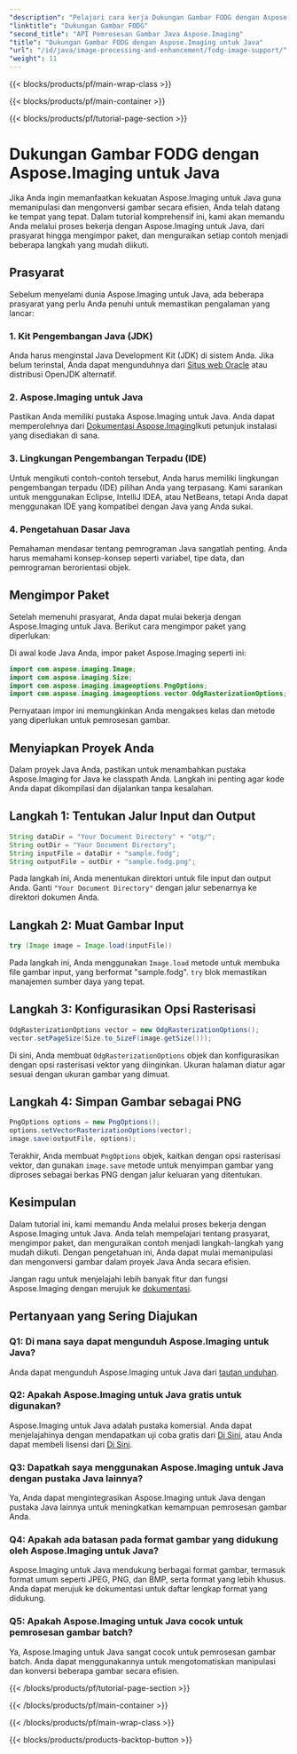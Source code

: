 ```yaml
---
"description": "Pelajari cara kerja Dukungan Gambar FODG dengan Aspose.Imaging untuk Java. Pustaka yang canggih untuk manipulasi dan konversi gambar."
"linktitle": "Dukungan Gambar FODG"
"second_title": "API Pemrosesan Gambar Java Aspose.Imaging"
"title": "Dukungan Gambar FODG dengan Aspose.Imaging untuk Java"
"url": "/id/java/image-processing-and-enhancement/fodg-image-support/"
"weight": 11
---
```


{{< blocks/products/pf/main-wrap-class >}}

{{< blocks/products/pf/main-container >}}

{{< blocks/products/pf/tutorial-page-section >}}

# Dukungan Gambar FODG dengan Aspose.Imaging untuk Java

Jika Anda ingin memanfaatkan kekuatan Aspose.Imaging untuk Java guna memanipulasi dan mengonversi gambar secara efisien, Anda telah datang ke tempat yang tepat. Dalam tutorial komprehensif ini, kami akan memandu Anda melalui proses bekerja dengan Aspose.Imaging untuk Java, dari prasyarat hingga mengimpor paket, dan menguraikan setiap contoh menjadi beberapa langkah yang mudah diikuti.

## Prasyarat

Sebelum menyelami dunia Aspose.Imaging untuk Java, ada beberapa prasyarat yang perlu Anda penuhi untuk memastikan pengalaman yang lancar:

### 1. Kit Pengembangan Java (JDK)

Anda harus menginstal Java Development Kit (JDK) di sistem Anda. Jika belum terinstal, Anda dapat mengunduhnya dari [Situs web Oracle](https://www.oracle.com/java/technologies/javase-downloads) atau distribusi OpenJDK alternatif.

### 2. Aspose.Imaging untuk Java

Pastikan Anda memiliki pustaka Aspose.Imaging untuk Java. Anda dapat memperolehnya dari [Dokumentasi Aspose.Imaging](https://reference.aspose.com/imaging/java/)Ikuti petunjuk instalasi yang disediakan di sana.

### 3. Lingkungan Pengembangan Terpadu (IDE)

Untuk mengikuti contoh-contoh tersebut, Anda harus memiliki lingkungan pengembangan terpadu (IDE) pilihan Anda yang terpasang. Kami sarankan untuk menggunakan Eclipse, IntelliJ IDEA, atau NetBeans, tetapi Anda dapat menggunakan IDE yang kompatibel dengan Java yang Anda sukai.

### 4. Pengetahuan Dasar Java

Pemahaman mendasar tentang pemrograman Java sangatlah penting. Anda harus memahami konsep-konsep seperti variabel, tipe data, dan pemrograman berorientasi objek.

## Mengimpor Paket

Setelah memenuhi prasyarat, Anda dapat mulai bekerja dengan Aspose.Imaging untuk Java. Berikut cara mengimpor paket yang diperlukan:

Di awal kode Java Anda, impor paket Aspose.Imaging seperti ini:

```java
import com.aspose.imaging.Image;
import com.aspose.imaging.Size;
import com.aspose.imaging.imageoptions.PngOptions;
import com.aspose.imaging.imageoptions.vector.OdgRasterizationOptions;
```

Pernyataan impor ini memungkinkan Anda mengakses kelas dan metode yang diperlukan untuk pemrosesan gambar.

## Menyiapkan Proyek Anda

Dalam proyek Java Anda, pastikan untuk menambahkan pustaka Aspose.Imaging for Java ke classpath Anda. Langkah ini penting agar kode Anda dapat dikompilasi dan dijalankan tanpa kesalahan.

## Langkah 1: Tentukan Jalur Input dan Output

```java
String dataDir = "Your Document Directory" + "otg/";
String outDir = "Your Document Directory";
String inputFile = dataDir + "sample.fodg";
String outputFile = outDir + "sample.fodg.png";
```

Pada langkah ini, Anda menentukan direktori untuk file input dan output Anda. Ganti `"Your Document Directory"` dengan jalur sebenarnya ke direktori dokumen Anda.

## Langkah 2: Muat Gambar Input

```java
try (Image image = Image.load(inputFile))
```

Pada langkah ini, Anda menggunakan `Image.load` metode untuk membuka file gambar input, yang berformat "sample.fodg". `try` blok memastikan manajemen sumber daya yang tepat.

## Langkah 3: Konfigurasikan Opsi Rasterisasi

```java
OdgRasterizationOptions vector = new OdgRasterizationOptions();
vector.setPageSize(Size.to_SizeF(image.getSize()));
```

Di sini, Anda membuat `OdgRasterizationOptions` objek dan konfigurasikan dengan opsi rasterisasi vektor yang diinginkan. Ukuran halaman diatur agar sesuai dengan ukuran gambar yang dimuat.

## Langkah 4: Simpan Gambar sebagai PNG

```java
PngOptions options = new PngOptions();
options.setVectorRasterizationOptions(vector);
image.save(outputFile, options);
```

Terakhir, Anda membuat `PngOptions` objek, kaitkan dengan opsi rasterisasi vektor, dan gunakan `image.save` metode untuk menyimpan gambar yang diproses sebagai berkas PNG dengan jalur keluaran yang ditentukan.

## Kesimpulan

Dalam tutorial ini, kami memandu Anda melalui proses bekerja dengan Aspose.Imaging untuk Java. Anda telah mempelajari tentang prasyarat, mengimpor paket, dan menguraikan contoh menjadi langkah-langkah yang mudah diikuti. Dengan pengetahuan ini, Anda dapat mulai memanipulasi dan mengonversi gambar dalam proyek Java Anda secara efisien.

Jangan ragu untuk menjelajahi lebih banyak fitur dan fungsi Aspose.Imaging dengan merujuk ke [dokumentasi](https://reference.aspose.com/imaging/java/).

## Pertanyaan yang Sering Diajukan

### Q1: Di mana saya dapat mengunduh Aspose.Imaging untuk Java?

Anda dapat mengunduh Aspose.Imaging untuk Java dari [tautan unduhan](https://releases.aspose.com/imaging/java/).

### Q2: Apakah Aspose.Imaging untuk Java gratis untuk digunakan?

Aspose.Imaging untuk Java adalah pustaka komersial. Anda dapat menjelajahinya dengan mendapatkan uji coba gratis dari [Di Sini](https://releases.aspose.com/), atau Anda dapat membeli lisensi dari [Di Sini](https://purchase.aspose.com/buy).

### Q3: Dapatkah saya menggunakan Aspose.Imaging untuk Java dengan pustaka Java lainnya?

Ya, Anda dapat mengintegrasikan Aspose.Imaging untuk Java dengan pustaka Java lainnya untuk meningkatkan kemampuan pemrosesan gambar Anda.

### Q4: Apakah ada batasan pada format gambar yang didukung oleh Aspose.Imaging untuk Java?

Aspose.Imaging untuk Java mendukung berbagai format gambar, termasuk format umum seperti JPEG, PNG, dan BMP, serta format yang lebih khusus. Anda dapat merujuk ke dokumentasi untuk daftar lengkap format yang didukung.

### Q5: Apakah Aspose.Imaging untuk Java cocok untuk pemrosesan gambar batch?

Ya, Aspose.Imaging untuk Java sangat cocok untuk pemrosesan gambar batch. Anda dapat menggunakannya untuk mengotomatiskan manipulasi dan konversi beberapa gambar secara efisien.

{{< /blocks/products/pf/tutorial-page-section >}}

{{< /blocks/products/pf/main-container >}}

{{< /blocks/products/pf/main-wrap-class >}}

{{< blocks/products/products-backtop-button >}}